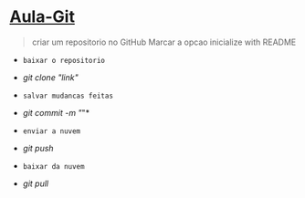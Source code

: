 # [Aula-Git](https://usagi99.github.io/Aula-HTML/)

>criar um repositorio no GitHub
>Marcar a opcao inicialize with README

* `baixar o repositorio`
* *git clone "link"*

* `salvar mudancas feitas` 
* *git commit -m "*"*

* `enviar a nuvem`
* *git push*

* `baixar da nuvem`
* *git pull*